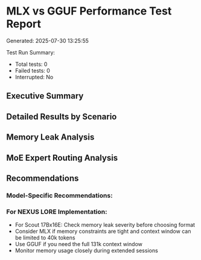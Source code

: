 # MLX vs GGUF Performance Test Report

Generated: 2025-07-30 13:25:55

Test Run Summary:
- Total tests: 0
- Failed tests: 0
- Interrupted: No

## Executive Summary


## Detailed Results by Scenario


## Memory Leak Analysis


## MoE Expert Routing Analysis


## Recommendations


### Model-Specific Recommendations:

### For NEXUS LORE Implementation:
- For Scout 17Bx16E: Check memory leak severity before choosing format
- Consider MLX if memory constraints are tight and context window can be limited to 40k tokens
- Use GGUF if you need the full 131k context window
- Monitor memory usage closely during extended sessions